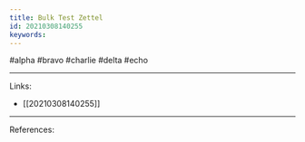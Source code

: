 ```yaml
---
title: Bulk Test Zettel
id: 20210308140255
keywords:
---
```

#alpha #bravo #charlie #delta #echo

---
Links:

- [[20210308140255]]

---
References:
